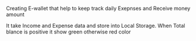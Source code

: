 Creating E-wallet that help to keep track daily Exepnses and Receive money amount 

It take Income and Expense data and store into Local Storage. When Total blance is positive it show green otherwise red color